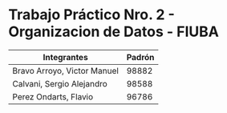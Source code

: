 # Trabajo Práctico Nro. 2 - Organizacion de Datos - FIUBA
|          Integrantes         | Padrón |
|------------------------------|--------|
|  Bravo Arroyo, Victor Manuel |  98882 |
|  Calvani, Sergio Alejandro   |  98588 |
|   Perez Ondarts, Flavio      |  96786 |
